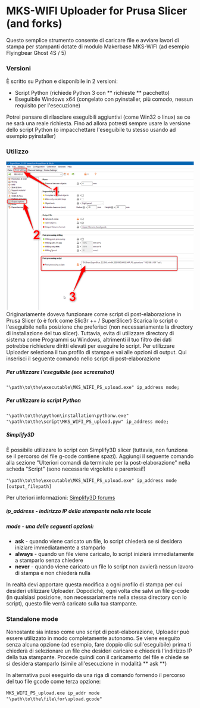 # MKS-WIFI Uploader for Prusa Slicer (and forks)

Questo semplice strumento consente di caricare file e avviare lavori di stampa per stampanti dotate di modulo Makerbase MKS-WIFI (ad esempio Flyingbear Ghost 4S / 5)


### Versioni
È scritto su Python e disponibile in 2 versioni:
+ Script Python (richiede Python 3 con ** richieste ** pacchetto)
+ Eseguibile Windows x64 (congelato con pyinstaller, più comodo, nessun requisito per l'esecuzione)

Potrei pensare di rilasciare eseguibili aggiuntivi (come Win32 o linux) se ce ne sarà una reale richiesta. Fino ad allora potresti sempre usare la versione dello script Python (o impacchettare l'eseguibile tu stesso usando ad esempio pyinstaller)

### Utilizzo
![PS postprocessing script](PS_screenshot.png)
Originariamente doveva funzionare come script di post-elaborazione in Prusa Slicer (o è fork come Slic3r ++ / SuperSlicer)
Scarica lo script o l'eseguibile nella posizione che preferisci (non necessariamente la directory di installazione del tuo slicer). Tuttavia, evita di utilizzare directory di sistema come Programmi su Windows, altrimenti il tuo filtro dei dati potrebbe richiedere diritti elevati per eseguire lo script.
Per utilizzare Uploader seleziona il tuo profilo di stampa e vai alle opzioni di output. Qui inserisci il seguente comando nello script di post-elaborazione

##### Per utilizzare l'eseguibile (see screenshot)
```
"\path\to\the\executable\MKS_WIFI_PS_upload.exe" ip_address mode;
```

##### Per utilizzare lo script Python
```
"\path\to\the\python\installation\pythonw.exe" "\path\to\the\script\MKS_WIFI_PS_upload.pyw" ip_address mode;
```

##### Simplify3D
È possibile utilizzare lo script con Simplify3D slicer (tuttavia, non funziona se il percorso del file g-code contiene spazi). Aggiungi il seguente comando alla sezione "Ulteriori comandi da terminale per la post-elaborazione" nella scheda "Script" (sono necessarie virgolette e parentesi!)
```
"\path\to\the\executable\MKS_WIFI_PS_upload.exe" ip_address mode [output_filepath]
```
Per ulteriori informazioni: [Simplify3D forums](https://forum.simplify3d.com/viewtopic.php?f=8&t=1959)

##### ip_address - indirizzo IP della stampante nella rete locale

##### mode - una delle seguenti opzioni:
+ **ask** - quando viene caricato un file, lo script chiederà se si desidera iniziare immediatamente a stamparlo
+ **always** - quando un file viene caricato, lo script inizierà immediatamente a stamparlo senza chiedere
+ **never** - quando viene caricato un file lo script non avvierà nessun lavoro di stampa e non chiederà nulla

In realtà devi apportare questa modifica a ogni profilo di stampa per cui desideri utilizzare Uploader.
Dopodiché, ogni volta che salvi un file g-code (in qualsiasi posizione, non necessariamente nella stessa directory con lo script), questo file verrà caricato sulla tua stampante.

### Standalone mode
Nonostante sia inteso come uno script di post-elaborazione, Uploader può essere utilizzato in modo completamente autonomo.
Se viene eseguito senza alcuna opzione (ad esempio, fare doppio clic sull'eseguibile) prima ti chiederà di selezionare un file che desideri caricare e chiederà l'indirizzo IP della tua stampante. Procede quindi con il caricamento del file e chiede se si desidera stamparlo (simile all'esecuzione in modalità ** ask **)

In alternativa puoi eseguirlo da una riga di comando fornendo il percorso del tuo file gcode come terza opzione:
```
MKS_WIFI_PS_upload.exe ip_addr mode "\path\to\the\file\for\upload.gcode"
```
